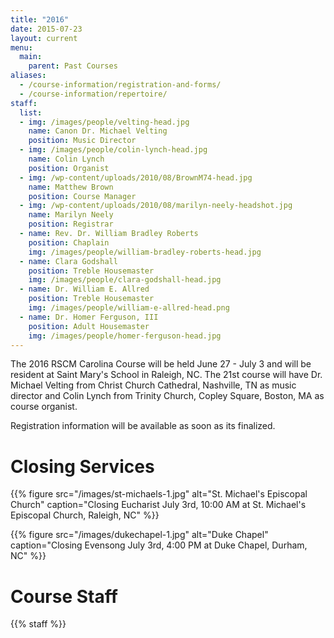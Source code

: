 ```yaml
---
title: "2016"
date: 2015-07-23
layout: current
menu:
  main:
    parent: Past Courses
aliases:
  - /course-information/registration-and-forms/
  - /course-information/repertoire/
staff:
  list:
  - img: /images/people/velting-head.jpg
    name: Canon Dr. Michael Velting
    position: Music Director
  - img: /images/people/colin-lynch-head.jpg
    name: Colin Lynch
    position: Organist
  - img: /wp-content/uploads/2010/08/BrownM74-head.jpg
    name: Matthew Brown
    position: Course Manager
  - img: /wp-content/uploads/2010/08/marilyn-neely-headshot.jpg
    name: Marilyn Neely
    position: Registrar
  - name: Rev. Dr. William Bradley Roberts
    position: Chaplain
    img: /images/people/william-bradley-roberts-head.jpg
  - name: Clara Godshall
    position: Treble Housemaster
    img: /images/people/clara-godshall-head.jpg
  - name: Dr. William E. Allred
    position: Treble Housemaster
    img: /images/people/william-e-allred-head.png
  - name: Dr. Homer Ferguson, III
    position: Adult Housemaster
    img: /images/people/homer-ferguson-head.jpg
---
```


The 2016 RSCM Carolina Course will be held June 27 - July 3 and will be
resident at Saint Mary's School in Raleigh, NC.  The 21st course will
have Dr. Michael Velting from Christ Church Cathedral, Nashville, TN as
music director and Colin Lynch from Trinity Church, Copley Square, Boston,
MA as course organist.

Registration information will be available as soon as its finalized.

# Closing Services

{{% figure src="/images/st-michaels-1.jpg" alt="St. Michael's Episcopal Church" caption="Closing Eucharist July 3rd, 10:00 AM at St. Michael's Episcopal Church, Raleigh, NC" %}}

{{% figure src="/images/dukechapel-1.jpg" alt="Duke Chapel" caption="Closing Evensong July 3rd, 4:00 PM at Duke Chapel, Durham, NC" %}}

<!---

Please download the appropriate forms below and send them, with payment, to the
[course registrar][7]

# Registration Information

## Choristers (Girls Ages 10 – 18)

  * Download the [Chorister Packet 2015 (PDF)][2].
  * A $100 non-refundable deposit is due with your registration forms.  This
    deposit guarantees your place.
  * Total fee is $585 for registrations received by April 1, 2015.
  * Total fee is $610 for registrations received after April 1, 2015.
  * Balance is due June 1, 2015.
  * Please remember that course fees do *not* include [music][3].
  * Recordings of the closing services are not included in the course fees.

## Adults

  * Download the [Adult Packet 2015 (PDF)][4].
  * [Reference Forms (PDF)][5] are valid for 3 years and must be current and on
    file with your registration information.
  * The [Self Declaration (PDF)][6] forms are required each year.  Include them
    with your registration information.
  * A $100 non-refundable deposit is due with your registration forms. This
    deposit guarantees your place.
  * Total fee is $625 for registrations received by April 1, 2015.
  * Total fee is $650 for registrations received after April 1, 2015.
  * Total fee for Adult Day Participants is $425.  This option is only
    available for adult participants and includes all meals. Lodging is not
    included.
  * Please remember that course fees do *not* include [music][3]
  * Recordings of the closing services are not included in the course fees
  * Adults that are current members of the Royal School of Church Music in
    America at the Individual level or the Friend level may receive a $25 discount.

## Staff

  * Staff registration materials will be sent to the staff.
  * All Course Staff *must* complete the Staff Registration Packet.

Any questions may be sent to the course registrar Marilyn Neely.  Contact
information can be found on the [Contact Page][7].

# Music

Remember that you are responsible for purchasing, obtaining, and practicing
your music before you arrive at the course.

**Eucharist**

  * Mass Setting: *Missa Brevis* in F, K192 (Mozart)
  * Offertory Anthem: *There is a Land of Pure Delight* (Grayston Ives)
  * Communion Motet: *Tantum Ergo* (de Severac)

**Evensong**

  * Introit: *Never weather beaten sail* (Richard Shephard)
  * Responses: John Sanders
  * Canticles: Wood in D
  * Anthem: *A Festival Commission* (Simon Lole)

## Ordering

Music for the 2015 Carolina Course is now available exclusively through Cliff
Hill Music.  Packets are $4.56 each and include only music not currently in
public domain.  To order, please contact Cliff Hill directly at 1-800-819-8772
or e-mail at cliff@cliffhillmusic.com

PDFs are available below of the public domain music:

  * [Mozart, Missa Brevis in F major, K. 192][8] (PDF)
  * [Severac, Tantum Ergo][9] (PDF)
  * [Wood, Magnificat in D][10] (PDF)
  * [Wood, Nunc dimittis in D][11] (PDF)

-->

# Course Staff

{{% staff %}}

 [1]: mailto://registrar@carolinarscm.org
 [2]: /wp-content/uploads/2010/08/Chorister-Packet-2015.pdf
 [4]: /wp-content/uploads/2010/08/Adult-Packet-2015.pdf
 [5]: /wp-content/uploads/2010/08/reference-forms.pdf
 [6]: /wp-content/uploads/2010/08/Self-Declaration.pdf
 [7]: /contact
 [8]: /wp-content/uploads/2010/08/Mozart-Missa-Brevis-in-F-major-K.-192.pdf
 [9]: /wp-content/uploads/2010/08/Severac-Tantum-Ergo.pdf
 [10]: /wp-content/uploads/2010/08/Wood-Magnificat-in-D.pdf
 [11]: /wp-content/uploads/2010/08/Wood-Nunc-dimittis-in-D.pdf


